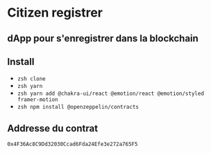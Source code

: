 # Citizen registrer

## dApp pour s'enregistrer dans la blockchain

## Install

- ```zsh clone ```
- ```zsh yarn ```
- ```zsh yarn add @chakra-ui/react @emotion/react @emotion/styled framer-motion```
- ```zsh npm install @openzeppelin/contracts```

## Addresse du contrat

```0x4F36Ac8C9Dd32030Ccad6Fda24Efe3e272a765F5```
